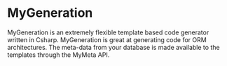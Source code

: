 # MyGeneration
MyGeneration is an extremely flexible template based code generator written in Csharp. MyGeneration is great at generating code for ORM architectures. The meta-data from your database is made available to the templates through the MyMeta API.
